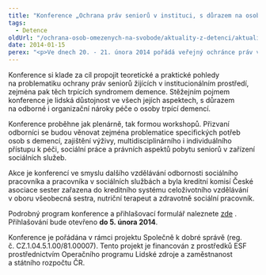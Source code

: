 ```yaml
---
title: "Konference „Ochrana práv seniorů v instituci, s důrazem na osoby s demencí“"
tags:
  - Detence
oldUrl: "/ochrana-osob-omezenych-na-svobode/aktuality-z-detenci/aktuality-z-detenci-2014/konference-ochrana-prav-senioru-v-instituci-s-durazem-na-osoby-s-demenci/"
date: 2014-01-15
perex: "<p>Ve dnech 20. - 21. února 2014 pořádá veřejný ochránce práv ve svém sídle na Údolní ulici 39 v Brně mezinárodní odbornou konferenci s názvem „Ochrana práv seniorů v instituci, s důrazem na osoby s demencí“.</p>"
---
```


<!-- imported from the old website -->

<p>Konference si klade za cíl propojit teoretické a praktické pohledy na problematiku ochrany práv seniorů žijících v institucionálním prostředí, zejména pak těch trpících syndromem demence. Stěžejním pojmem konference je lidská důstojnost ve všech jejích aspektech, s důrazem na odborné i organizační nároky péče o osoby trpící demencí.</p><p>Konference proběhne jak plenárně, tak formou workshopů. Přizvaní odborníci se budou věnovat zejména problematice specifických potřeb osob s demencí, zajištění výživy, multidisciplinárního i individuálního přístupu k péči, sociální práce a právních aspektů pobytu seniorů v zařízení sociálních služeb.  </p><p>Akce je konferencí ve smyslu dalšího vzdělávání odbornosti sociálního pracovníka a pracovníka v sociálních službách a byla kreditní komisí České asociace sester zařazena do kreditního systému celoživotního vzdělávání v oboru všeobecná sestra, nutriční terapeut a zdravotně sociální pracovník.</p><p>Podrobný program konference a přihlašovací formulář naleznete <a href="https://www.ochrance.cz/no_cache/spolecne-k-dobre-sprave/konference-seminare-a-kulate-stoly/">zde</a> . Přihlašování bude otevřeno <strong>do 5. února 2014</strong>. </p><a name="_msocom_1"></a><p>Konference je pořádána v rámci projektu Společně k dobré správě (reg. č. CZ.1.04.5.1.00/81.00007). Tento projekt je financován z prostředků ESF prostřednictvím Operačního programu Lidské zdroje a zaměstnanost a státního rozpočtu ČR.</p>
